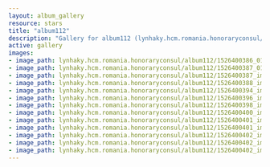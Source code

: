 ```yaml
---
layout: album_gallery
resource: stars
title: "album112"
description: "Gallery for album112 (lynhaky.hcm.romania.honoraryconsul/album112)"
active: gallery
images:
- image_path: lynhaky.hcm.romania.honoraryconsul/album112/1526400386_015607-copy.jpg
- image_path: lynhaky.hcm.romania.honoraryconsul/album112/1526400387_015612.jpg
- image_path: lynhaky.hcm.romania.honoraryconsul/album112/1526400387_imgl3132.jpg
- image_path: lynhaky.hcm.romania.honoraryconsul/album112/1526400388_imgl3168.jpg
- image_path: lynhaky.hcm.romania.honoraryconsul/album112/1526400394_imgl3234.jpg
- image_path: lynhaky.hcm.romania.honoraryconsul/album112/1526400396_imgl3307.jpg
- image_path: lynhaky.hcm.romania.honoraryconsul/album112/1526400398_imgl3423.jpg
- image_path: lynhaky.hcm.romania.honoraryconsul/album112/1526400400_imgl3436.jpg
- image_path: lynhaky.hcm.romania.honoraryconsul/album112/1526400401_imgl3524.jpg
- image_path: lynhaky.hcm.romania.honoraryconsul/album112/1526400401_imgl3605.jpg
- image_path: lynhaky.hcm.romania.honoraryconsul/album112/1526400402_imgl3701.jpg
- image_path: lynhaky.hcm.romania.honoraryconsul/album112/1526400402_imgl3725.jpg
- image_path: lynhaky.hcm.romania.honoraryconsul/album112/1526400402_imgl3727.jpg
---
```

